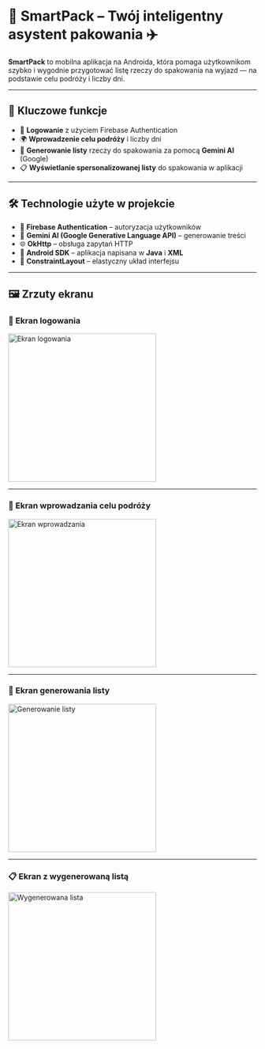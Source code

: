 # 🎒 SmartPack – Twój inteligentny asystent pakowania ✈️

**SmartPack** to mobilna aplikacja na Androida, która pomaga użytkownikom szybko i wygodnie przygotować listę rzeczy do spakowania na wyjazd — na podstawie celu podróży i liczby dni.

---

## 📲 Kluczowe funkcje

- 🔐 **Logowanie** z użyciem Firebase Authentication  
- 🌍 **Wprowadzenie celu podróży** i liczby dni  
- 🧠 **Generowanie listy** rzeczy do spakowania za pomocą **Gemini AI** (Google)  
- 📋 **Wyświetlanie spersonalizowanej listy** do spakowania w aplikacji  

---

## 🛠️ Technologie użyte w projekcie

- 🔐 **Firebase Authentication** – autoryzacja użytkowników  
- 🧠 **Gemini AI (Google Generative Language API)** – generowanie treści  
- 🌐 **OkHttp** – obsługa zapytań HTTP  
- 📱 **Android SDK** – aplikacja napisana w **Java** i **XML**  
- 🧩 **ConstraintLayout** – elastyczny układ interfejsu  



---

## 🖼️ Zrzuty ekranu

### 🔐 Ekran logowania
<img src="https://github.com/user-attachments/assets/18e78e58-c387-42f4-82df-2f51575b44e6" alt="Ekran logowania" width="300"/>

---

### 📝 Ekran wprowadzania celu podróży
<img src="https://github.com/user-attachments/assets/ae6a8445-0c29-4628-8012-160ffc37729e" alt="Ekran wprowadzania" width="300"/>

---

### 🔄 Ekran generowania listy
<img src="https://github.com/user-attachments/assets/b755e871-2302-453c-ab4b-275d62544fca" alt="Generowanie listy" width="300"/>

---

### 📋 Ekran z wygenerowaną listą
<img src="https://github.com/user-attachments/assets/c56d2c6d-3792-4b68-b6a2-4b7224b02326" alt="Wygenerowana lista" width="300"/>

